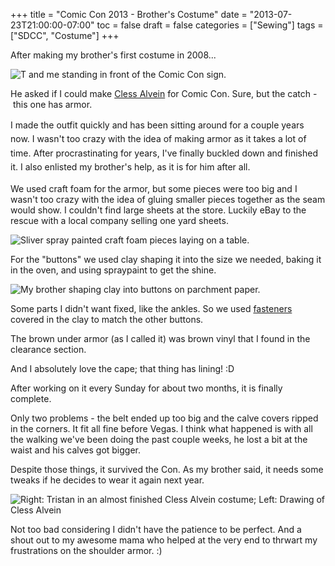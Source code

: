 +++
title = "Comic Con 2013 - Brother's Costume"
date = "2013-07-23T21:00:00-07:00"
toc = false
draft = false
categories = ["Sewing"]
tags = ["SDCC", "Costume"]
+++



<p>After making my brother's&nbsp;first costume in 2008...</p>    
<p><img alt="T and me standing in front of the Comic Con sign." src="https://cdn.smylee.com/images/2013/07/cc2008.jpg" title="T (as Leon Magnus) and me at Comic Con 2008. I enjoyed making that costume." /></p>    
<p>He asked if I could make <a href="http://www.google.com/search?q=cless+alvein" target="_blank">Cless Alvein</a>&nbsp;for Comic Con. Sure, but the catch -&nbsp;this one has armor.</p>    
<p><span style="line-height: 1.6em;">I made the outfit quickly and has been sitting around for a couple years now. I wasn't too crazy with the idea of making armor as it takes a lot of time.&nbsp;</span><span style="line-height: 1.6em;">After procrastinating for years, I've finally buckled down and finished it. I also enlisted my brother's help, as it is for him after all.</span></p>    
<p>We used craft foam for the armor, but some&nbsp;pieces were too big and&nbsp;<span>I wasn't too crazy with the idea of gluing smaller&nbsp;</span>pieces together as the seam would show.&nbsp;<span>I couldn't find large sheets at the store. Luckily eBay to the rescue with a local company selling one yard sheets.</span></p>    
<p><img alt="Sliver spray painted craft foam pieces laying on a table." src="https://cdn.smylee.com/images/2013/09/costume-pieces.jpg" title="Pieces of the armor before making holes and attaching elastic." /></p>    
<p>For the "buttons" we used clay shaping it into the size we needed, baking it in the oven, and using spraypaint to get the shine.</p>    
<p><img alt="My brother shaping clay into buttons on parchment paper." src="https://cdn.smylee.com/images/2013/09/bro-making-buttons.jpg" title="T working hard making those buttons!" /></p>    
<p>Some parts I didn't want fixed, like the ankles. So we used <a href="http://www.google.com/search?q=office+fasteners" target="_blank">fasteners</a> covered in the clay to match the other buttons.</p>    
<p>The brown under armor (as I called it) was brown vinyl that I found in the clearance section.</p>    
<p>And I absolutely love the cape; that thing has lining! :D</p>    
<p>After working on it every Sunday for&nbsp;about two months, it is finally complete.</p>    
<p>Only two problems - the belt ended up too big and the calve covers ripped in the corners. It fit all fine before Vegas.&nbsp;I think what happened is with all the walking we've been doing the past couple weeks, he lost a bit at the waist and his calves got bigger.</p>    
<p>Despite those things, it survived the Con. As my brother said, it needs some tweaks if he decides to wear it again next year.</p>    
<p><img alt="Right: Tristan in an almost finished Cless Alvein costume; Left: Drawing of Cless Alvein" src="https://cdn.smylee.com/images/2013/09/cc2013.jpg" title="The costume wasn't quite finished in this picture; details of the buttons are missing." /></p>    
<p>Not too bad considering I didn't have the patience to be perfect. And a shout out to my awesome mama who helped at the very end to thrwart my frustrations on the shoulder armor. :)</p>  
